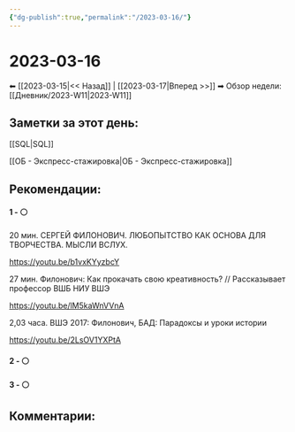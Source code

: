 ```yaml
---
{"dg-publish":true,"permalink":"/2023-03-16/"}
---
```


# 2023-03-16

⬅  [[2023-03-15\|<<  Назад]] | [[2023-03-17\|Вперед >>]]  ➡
Обзор недели: [[Дневник/2023-W11\|2023-W11]]


## Заметки за этот день:

[[SQL\|SQL]]

[[ОБ - Экспресс-стажировка\|ОБ - Экспресс-стажировка]]


## Рекомендации:

#### 1 - ⚪ 
20 мин. СЕРГЕЙ ФИЛОНОВИЧ. ЛЮБОПЫТСТВО КАК ОСНОВА ДЛЯ ТВОРЧЕСТВА. МЫСЛИ ВСЛУХ.

https://youtu.be/b1vxKYyzbcY

27 мин. Филонович: Как прокачать свою креативность? // Рассказывает профессор ВШБ НИУ ВШЭ

https://youtu.be/lM5kaWnVVnA

2,03 часа. ВШЭ 2017: Филонович, БАД: Парадоксы и уроки истории

https://youtu.be/2LsOV1YXPtA


#### 2 - ⚪ 

#### 3 - ⚪ 


## Комментарии:

